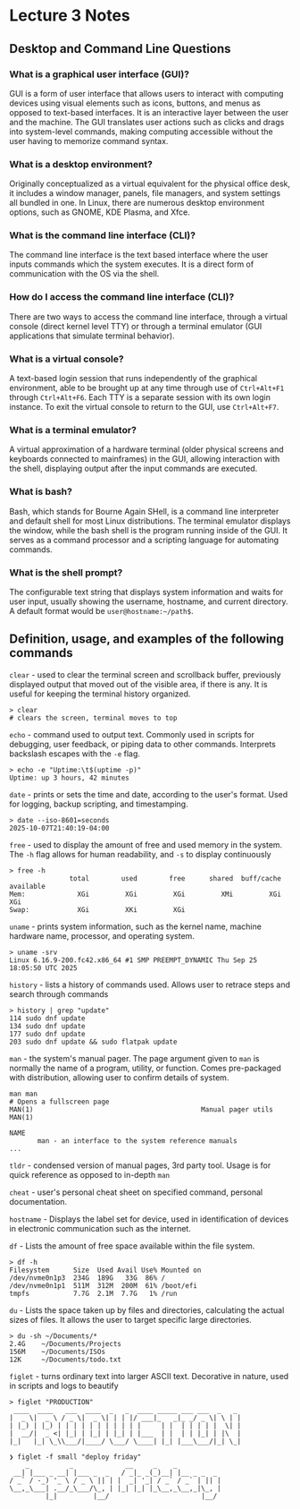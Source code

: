 # Lecture 3 Notes

## Desktop and Command Line Questions

### What is a graphical user interface (GUI)?

GUI is a form of user interface that allows users to interact with computing devices using visual elements such as icons, buttons, and menus as opposed to text-based interfaces. It is an interactive layer between the user and the machine. The GUI translates user actions such as clicks and drags into system-level commands, making computing accessible without the user having to memorize command syntax.  

### What is a desktop environment?

Originally conceptualized as a virtual equivalent for the physical office desk, it includes a window manager, panels, file managers, and system settings all bundled in one. In Linux, there are numerous desktop environment options, such as GNOME, KDE Plasma, and Xfce.

### What is the command line interface (CLI)?

The command line interface is the text based interface where the user inputs commands which the system executes. It is a direct form of communication with the OS via the shell.

### How do I access the command line interface (CLI)?

There are two ways to access the command line interface, through a virtual console (direct kernel level TTY) or through a terminal emulator (GUI applications that simulate terminal behavior). 

### What is a virtual console?

A text-based login session that runs independently of the graphical environment, able to be brought up at any time through use of `Ctrl+Alt+F1` through `Ctrl+Alt+F6`. Each TTY is a separate session with its own login instance. To exit the virtual console to return to the GUI, use `Ctrl+Alt+F7`.

### What is a terminal emulator?

A virtual approximation of a hardware terminal (older physical screens and keyboards connected to mainframes) in the GUI, allowing interaction with the shell, displaying output after the input commands are executed.

### What is bash?

Bash, which stands for Bourne Again SHell, is a command line interpreter and default shell for most Linux distributions. The terminal emulator displays the window, while the bash shell is the program running inside of the GUI. It serves as a command processor and a scripting language for automating commands. 

### What is the shell prompt?

The configurable text string that displays system information and waits for user input, usually showing the username, hostname, and current directory. A default format would be `user@hostname:~/path$`. 

## Definition, usage, and examples of the following commands  

`clear` - used to clear the terminal screen and scrollback buffer, previously displayed output that moved out of the visible area, if there is any. It is useful for keeping the terminal history organized.


```
> clear
# clears the screen, terminal moves to top
```

`echo` - command used to output text. Commonly used in scripts for debugging, user feedback, or piping data to other commands. Interprets backslash escapes with the `-e` flag.

```
> echo -e "Uptime:\t$(uptime -p)"
Uptime:	up 3 hours, 42 minutes
```

`date` - prints or sets the time and date, according to the user's format. Used for logging, backup scripting, and timestamping. 

```
> date --iso-8601=seconds
2025-10-07T21:40:19-04:00
```

`free` - used to display the amount of free and used memory in the system. The `-h` flag allows for human readability, and `-s` to display continuously
```
> free -h
               total        used        free      shared  buff/cache   available
Mem:             XGi         XGi         XGi         XMi         XGi         XGi
Swap:            XGi         XKi         XGi
```

`uname` - prints system information, such as the kernel name, machine hardware name, processor, and operating system. 

```
> uname -srv
Linux 6.16.9-200.fc42.x86_64 #1 SMP PREEMPT_DYNAMIC Thu Sep 25 18:05:50 UTC 2025
```

`history` - lists a history of commands used. Allows user to retrace steps and search through commands  
```
> history | grep "update"
114 sudo dnf update
134 sudo dnf update
177 sudo dnf update
203 sudo dnf update && sudo flatpak update
```
`man` - the system's manual pager. The page argument given to `man` is normally the name of a program, utility, or function. Comes pre-packaged with distribution, allowing user to confirm details of system. 

```
man man
# Opens a fullscreen page
MAN(1)                                          Manual pager utils                                          MAN(1)

NAME
       man - an interface to the system reference manuals
...
```

`tldr` - condensed version of manual pages, 3rd party tool. Usage is for quick reference as opposed to in-depth `man` 

`cheat` - user's personal cheat sheet on specified command, personal documentation. 

`hostname` - Displays the label set for device, used in identification of devices in electronic communication such as the internet.  

`df` - Lists the amount of free space available within the file system. 
```
> df -h
Filesystem      Size  Used Avail Use% Mounted on
/dev/nvme0n1p3  234G  189G   33G  86% /
/dev/nvme0n1p1  511M  312M  200M  61% /boot/efi
tmpfs           7.7G  2.1M  7.7G   1% /run
```

`du` - Lists the space taken up by files and directories, calculating the actual sizes of files. It allows the user to target specific large directories. 

```
> du -sh ~/Documents/*
2.4G    ~/Documents/Projects
156M    ~/Documents/ISOs
12K     ~/Documents/todo.txt
```

`figlet` - turns ordinary text into larger ASCII text. Decorative in nature, used in scripts and logs to beautify 
```
> figlet "PRODUCTION"
 ____  ____   ___  ____  _   _  ____ _____ ___ ___  _   _ 
|  _ \|  _ \ / _ \|  _ \| | | |/ ___|_   _|_ _/ _ \| \ | |
| |_) | |_) | | | | | | | | | | |     | |  | | | | |  \| |
|  __/|  _ <| |_| | |_| | |_| | |___  | |  | | |_| | |\  |
|_|   |_| \_\\___/|____/ \___/ \____| |_| |___\___/|_| \_|

❯ figlet -f small "deploy friday"
    _          _             __     _    _
 __| |___ _ __| |___ _  _   / _|_ _(_)__| |__ _ _  _
/ _` / -_) '_ \ / _ \ || | |  _| '_| / _` / _` | || |
\__,_\___| .__/_\___/\_, | |_| |_| |_\__,_\__,_|\_, |
         |_|         |__/                       |__/
```